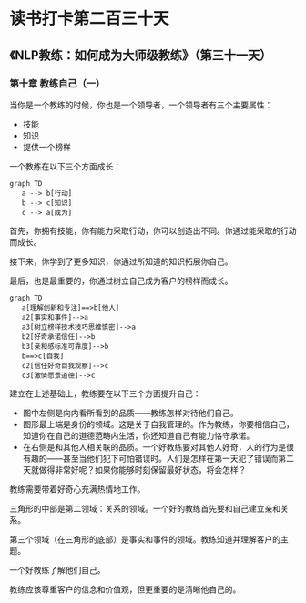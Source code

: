 读书打卡第二百三十天
===

《NLP教练：如何成为大师级教练》（第三十一天）
---

### 第十章 教练自己（一）

当你是一个教练的时候，你也是一个领导者，一个领导者有三个主要属性：
* 技能
* 知识
* 提供一个榜样

一个教练在以下三个方面成长：
```mermaid
graph TD
   a --> b[行动]
   b --> c[知识]
   c --> a[成为]
```
首先，你拥有技能，你有能力采取行动，你可以创造出不同。你通过能采取的行动而成长。

接下来，你学到了更多知识，你通过所知道的知识拓展你自己。

最后，也是最重要的，你通过树立自己成为客户的榜样而成长。

```mermaid
graph TD
   a[理解创新和专注]==>b[他人]
   a2[事实和事件]-->a
   a3[树立榜样技术技巧思维慎密]-->a
   b2[好奇承诺信任]-->b
   b3[亲和感标准可靠度]-->b
   b==>c[自我]
   c2[信任好奇自我观察]-->c
   c3[激情愿景道德]-->c
```
建立在上述基础上，教练要在以下三个方面提升自己：
* 图中左侧是向内看所看到的品质——教练怎样对待他们自己。
* 图形最上端是身份的领域。这是关于自我管理的。作为教练，你要相信自己，知道你在自己的道德范畴内生活，你还知道自己有能力恪守承诺。
* 在右侧是和其他人相关联的品质。一个好教练要对其他人好奇，人的行为是很有趣的——甚至当他们犯下可怕错误时。人们是怎样在第一天犯了错误而第二天就做得非常好呢？如果你能够时刻保留最好状态，将会怎样？

教练需要带着好奇心充满热情地工作。

三角形的中部是第二领域：关系的领域。一个好的教练首先要和自己建立亲和关系。

第三个领域（在三角形的底部）是事实和事件的领域。教练知道并理解客户的主题。

一个好教练了解他们自己。

教练应该尊重客户的信念和价值观，但更重要的是清晰他自己的。